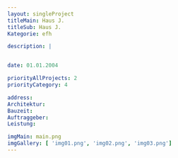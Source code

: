 ```yaml
---
layout: singleProject
titleMain: Haus J.
titleSub: Haus J.
Kategorie: efh

description: |


date: 01.01.2004

priorityAllProjects: 2
priorityCategory: 4

address:
Architektur:
Bauzeit:
Auftraggeber:
Leistung:

imgMain: main.png
imgGallery: [ 'img01.png', 'img02.png', 'img03.png']
---
```


